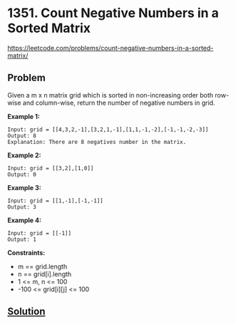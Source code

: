 # 1351. Count Negative Numbers in a Sorted Matrix

https://leetcode.com/problems/count-negative-numbers-in-a-sorted-matrix/

## Problem

Given a m x n matrix grid which is sorted in non-increasing order both row-wise and column-wise, return the number of negative numbers in grid.

**Example 1:**
```
Input: grid = [[4,3,2,-1],[3,2,1,-1],[1,1,-1,-2],[-1,-1,-2,-3]]
Output: 8
Explanation: There are 8 negatives number in the matrix.
```

**Example 2:**
```
Input: grid = [[3,2],[1,0]]
Output: 0
```

**Example 3:**
```
Input: grid = [[1,-1],[-1,-1]]
Output: 3
```

**Example 4:**
```
Input: grid = [[-1]]
Output: 1
``` 

**Constraints:**
* m == grid.length
* n == grid[i].length
* 1 <= m, n <= 100
* -100 <= grid[i][j] <= 100

## [Solution](answer.py)
